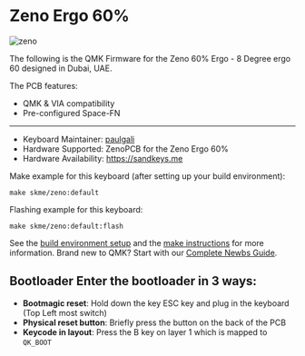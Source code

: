 # Zeno Ergo 60%

![zeno](https://imgur.com/bO9qHCuh.png)

The following is the QMK Firmware for the Zeno 60% Ergo - 8 Degree ergo 60 designed in Dubai, UAE.

The PCB features:
* QMK & VIA compatibility
* Pre-configured Space-FN

---

* Keyboard Maintainer: [paulgali](https://github.com/paulgali)
* Hardware Supported: ZenoPCB for the Zeno Ergo 60%
* Hardware Availability: https://sandkeys.me 

Make example for this keyboard (after setting up your build environment):

    make skme/zeno:default

Flashing example for this keyboard:

    make skme/zeno:default:flash


See the [build environment setup](https://docs.qmk.fm/#/getting_started_build_tools) and the [make instructions](https://docs.qmk.fm/#/getting_started_make_guide) for more information. Brand new to QMK? Start with our [Complete Newbs Guide](https://docs.qmk.fm/#/newbs).

## Bootloader Enter the bootloader in 3 ways: 
* **Bootmagic reset**: Hold down the key ESC key and plug in the keyboard (Top Left most switch)
* **Physical reset button**: Briefly press the button on the back of the PCB
* **Keycode in layout**: Press the B key on layer 1 which is mapped to `QK_BOOT`
